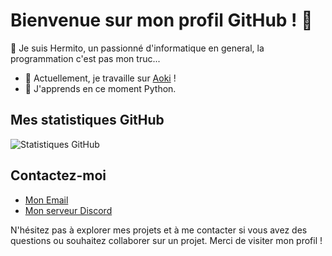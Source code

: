 # Bienvenue sur mon profil GitHub ! 👋

👋 Je suis Hermito, un passionné d'informatique en general, la programmation c'est pas mon truc...

- 🔭 Actuellement, je travaille sur [Aoki](https://github.com/aokimusic) !
- 🌱 J'apprends en ce moment Python.

## Mes statistiques GitHub

![Statistiques GitHub](https://github-readme-stats.vercel.app/api?username=Hermitoff&show_icons=true&count_private=true)

## Contactez-moi

- [Mon Email](mailto:contact@hermitoff)
- [Mon serveur Discord](https://discord.hermito.fr)

N'hésitez pas à explorer mes projets et à me contacter si vous avez des questions ou souhaitez collaborer sur un projet. Merci de visiter mon profil !
